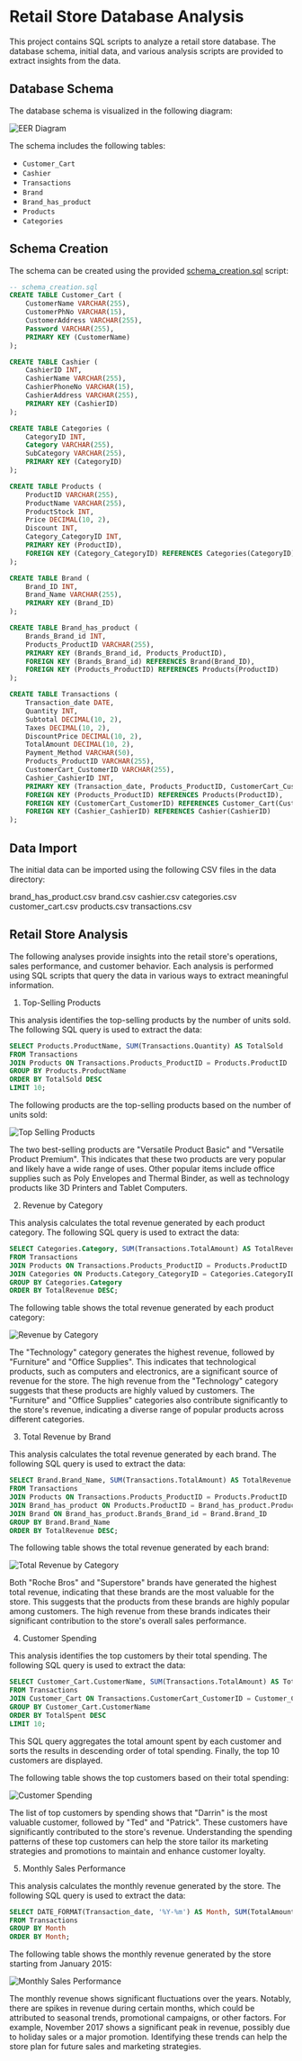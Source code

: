 # Retail Store Database Analysis

This project contains SQL scripts to analyze a retail store database. The database schema, initial data, and various analysis scripts are provided to extract insights from the data.

## Database Schema

The database schema is visualized in the following diagram:

![EER Diagram](eer_diagram/EER_diagram.png)

The schema includes the following tables:
- `Customer_Cart`
- `Cashier`
- `Transactions`
- `Brand`
- `Brand_has_product`
- `Products`
- `Categories`

## Schema Creation

The schema can be created using the provided [schema_creation.sql](sql_scripts/schema_creation.sql) script:

```sql
-- schema_creation.sql
CREATE TABLE Customer_Cart (
    CustomerName VARCHAR(255),
    CustomerPhNo VARCHAR(15),
    CustomerAddress VARCHAR(255),
    Password VARCHAR(255),
    PRIMARY KEY (CustomerName)
);

CREATE TABLE Cashier (
    CashierID INT,
    CashierName VARCHAR(255),
    CashierPhoneNo VARCHAR(15),
    CashierAddress VARCHAR(255),
    PRIMARY KEY (CashierID)
);

CREATE TABLE Categories (
    CategoryID INT,
    Category VARCHAR(255),
    SubCategory VARCHAR(255),
    PRIMARY KEY (CategoryID)
);

CREATE TABLE Products (
    ProductID VARCHAR(255),
    ProductName VARCHAR(255),
    ProductStock INT,
    Price DECIMAL(10, 2),
    Discount INT,
    Category_CategoryID INT,
    PRIMARY KEY (ProductID),
    FOREIGN KEY (Category_CategoryID) REFERENCES Categories(CategoryID)
);

CREATE TABLE Brand (
    Brand_ID INT,
    Brand_Name VARCHAR(255),
    PRIMARY KEY (Brand_ID)
);

CREATE TABLE Brand_has_product (
    Brands_Brand_id INT,
    Products_ProductID VARCHAR(255),
    PRIMARY KEY (Brands_Brand_id, Products_ProductID),
    FOREIGN KEY (Brands_Brand_id) REFERENCES Brand(Brand_ID),
    FOREIGN KEY (Products_ProductID) REFERENCES Products(ProductID)
);

CREATE TABLE Transactions (
    Transaction_date DATE,
    Quantity INT,
    Subtotal DECIMAL(10, 2),
    Taxes DECIMAL(10, 2),
    DiscountPrice DECIMAL(10, 2),
    TotalAmount DECIMAL(10, 2),
    Payment_Method VARCHAR(50),
    Products_ProductID VARCHAR(255),
    CustomerCart_CustomerID VARCHAR(255),
    Cashier_CashierID INT,
    PRIMARY KEY (Transaction_date, Products_ProductID, CustomerCart_CustomerID, Cashier_CashierID),
    FOREIGN KEY (Products_ProductID) REFERENCES Products(ProductID),
    FOREIGN KEY (CustomerCart_CustomerID) REFERENCES Customer_Cart(CustomerName),
    FOREIGN KEY (Cashier_CashierID) REFERENCES Cashier(CashierID)
); 
```

## Data Import

The initial data can be imported using the following CSV files in the data directory:

brand_has_product.csv
brand.csv
cashier.csv
categories.csv
customer_cart.csv
products.csv
transactions.csv

## Retail Store Analysis

The following analyses provide insights into the retail store's operations, sales performance, and customer behavior. Each analysis is performed using SQL scripts that query the data in various ways to extract meaningful information.

1. Top-Selling Products

This analysis identifies the top-selling products by the number of units sold. The following SQL query is used to extract the data:

```sql
SELECT Products.ProductName, SUM(Transactions.Quantity) AS TotalSold
FROM Transactions
JOIN Products ON Transactions.Products_ProductID = Products.ProductID
GROUP BY Products.ProductName
ORDER BY TotalSold DESC
LIMIT 10;
```

The following products are the top-selling products based on the number of units sold:

![Top Selling Products](results/top_selling_products_result.png)

The two best-selling products are "Versatile Product Basic" and "Versatile Product Premium". This indicates that these two products are very popular and likely have a wide range of uses. Other popular items include office supplies such as Poly Envelopes and Thermal Binder, as well as technology products like 3D Printers and Tablet Computers.

2. Revenue by Category

This analysis calculates the total revenue generated by each product category. The following SQL query is used to extract the data:

```sql
SELECT Categories.Category, SUM(Transactions.TotalAmount) AS TotalRevenue
FROM Transactions
JOIN Products ON Transactions.Products_ProductID = Products.ProductID
JOIN Categories ON Products.Category_CategoryID = Categories.CategoryID
GROUP BY Categories.Category
ORDER BY TotalRevenue DESC;
```
The following table shows the total revenue generated by each product category:

![Revenue by Category](results/revenue_by_category_result.png)

The "Technology" category generates the highest revenue, followed by "Furniture" and "Office Supplies". This indicates that technological products, such as computers and electronics, are a significant source of revenue for the store. The high revenue from the "Technology" category suggests that these products are highly valued by customers. The "Furniture" and "Office Supplies" categories also contribute significantly to the store's revenue, indicating a diverse range of popular products across different categories.

3. Total Revenue by Brand

This analysis calculates the total revenue generated by each brand. The following SQL query is used to extract the data:

```sql
SELECT Brand.Brand_Name, SUM(Transactions.TotalAmount) AS TotalRevenue
FROM Transactions
JOIN Products ON Transactions.Products_ProductID = Products.ProductID
JOIN Brand_has_product ON Products.ProductID = Brand_has_product.Products_ProductID
JOIN Brand ON Brand_has_product.Brands_Brand_id = Brand.Brand_ID
GROUP BY Brand.Brand_Name
ORDER BY TotalRevenue DESC;
```
The following table shows the total revenue generated by each brand:

![Total Revenue by Category](results/total_revenue_by_brand_result.png)

Both "Roche Bros" and "Superstore" brands have generated the highest total revenue, indicating that these brands are the most valuable for the store. This suggests that the products from these brands are highly popular among customers. The high revenue from these brands indicates their significant contribution to the store's overall sales performance.

4. Customer Spending

This analysis identifies the top customers by their total spending. The following SQL query is used to extract the data:

```sql
SELECT Customer_Cart.CustomerName, SUM(Transactions.TotalAmount) AS TotalSpent
FROM Transactions
JOIN Customer_Cart ON Transactions.CustomerCart_CustomerID = Customer_Cart.CustomerName
GROUP BY Customer_Cart.CustomerName
ORDER BY TotalSpent DESC
LIMIT 10;
```
This SQL query aggregates the total amount spent by each customer and sorts the results in descending order of total spending. Finally, the top 10 customers are displayed.

The following table shows the top customers based on their total spending:

![Customer Spending](result/customer_spending_result.png)

The list of top customers by spending shows that "Darrin" is the most valuable customer, followed by "Ted" and "Patrick". These customers have significantly contributed to the store's revenue. Understanding the spending patterns of these top customers can help the store tailor its marketing strategies and promotions to maintain and enhance customer loyalty.

5. Monthly Sales Performance

This analysis calculates the monthly revenue generated by the store. The following SQL query is used to extract the data:

```sql
SELECT DATE_FORMAT(Transaction_date, '%Y-%m') AS Month, SUM(TotalAmount) AS MonthlyRevenue
FROM Transactions
GROUP BY Month
ORDER BY Month;
```
The following table shows the monthly revenue generated by the store starting from January 2015:

![Monthly Sales Performance](result/monthly_sales_perforance_result.png)

The monthly revenue shows significant fluctuations over the years. Notably, there are spikes in revenue during certain months, which could be attributed to seasonal trends, promotional campaigns, or other factors. For example, November 2017 shows a significant peak in revenue, possibly due to holiday sales or a major promotion. Identifying these trends can help the store plan for future sales and marketing strategies.


